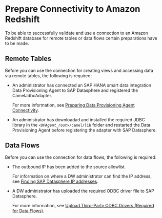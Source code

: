 <!-- loio519b2dbc588940fb9698745e430c9859 -->

# Prepare Connectivity to Amazon Redshift

To be able to successfully validate and use a connection to an Amazon Redshift database for remote tables or data flows certain preparations have to be made.



<a name="loio519b2dbc588940fb9698745e430c9859__prereq_rt_Amazon_Redshift"/>

## Remote Tables

Before you can use the connection for creating views and accessing data via remote tables, the following is required:

-   An administrator has connected an SAP HANA smart data integration Data Provisioning Agent to SAP Datasphere and registered the CamelJdbcAdapter.

    For more information, see [Preparing Data Provisioning Agent Connectivity](preparing-data-provisioning-agent-connectivity-f1a39d1.md).

-   An administrator has downloadad and installed the required JDBC library in the <code><i class="varname">&lt;DPAgent_root&gt;</i>/camel/lib</code> folder and restarted the Data Provisioning Agent before registering the adapter with SAP Datasphere.




<a name="loio519b2dbc588940fb9698745e430c9859__prereq_df_Amazon_Redshift"/>

## Data Flows

Before you can use the connection for data flows, the following is required:

-   The outbound IP has been added to the source allowlist.

    For information on where a DW administrator can find the IP address, see [Finding SAP Datasphere IP addresses](finding-sap-datasphere-ip-addresses-0934f7e.md).

-   A DW administrator has uploaded the required ODBC driver file to SAP Datasphere.

    For more information, see [Upload Third-Party ODBC Drivers \(Required for Data Flows\)](upload-third-party-odbc-drivers-required-for-data-flows-b9b5579.md).


